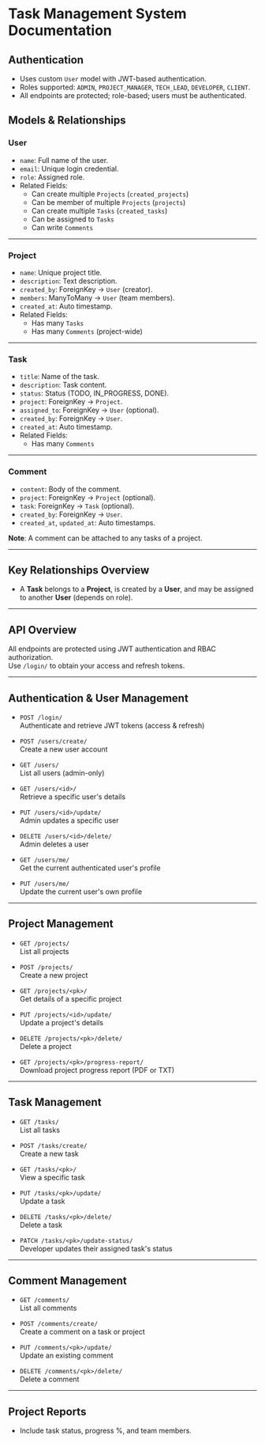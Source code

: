 # Task Management System Documentation

## Authentication

- Uses custom `User` model with JWT-based authentication.
- Roles supported: `ADMIN`, `PROJECT_MANAGER`, `TECH_LEAD`, `DEVELOPER`, `CLIENT`.
- All endpoints are protected; role-based; users must be authenticated.



## Models & Relationships


### User
- `name`: Full name of the user.
- `email`: Unique login credential.
- `role`: Assigned role.
- Related Fields:
  - Can create multiple `Projects` (`created_projects`)
  - Can be member of multiple `Projects` (`projects`)
  - Can create multiple `Tasks` (`created_tasks`)
  - Can be assigned to `Tasks`
  - Can write `Comments`


---


### Project
- `name`: Unique project title.
- `description`: Text description.
- `created_by`: ForeignKey → `User` (creator).
- `members`: ManyToMany → `User` (team members).
- `created_at`: Auto timestamp.
- Related Fields:
  - Has many `Tasks`
  - Has many `Comments` (project-wide)


---


### Task
- `title`: Name of the task.
- `description`: Task content.
- `status`: Status (TODO, IN_PROGRESS, DONE).
- `project`: ForeignKey → `Project`.
- `assigned_to`: ForeignKey → `User` (optional).
- `created_by`: ForeignKey → `User`.
- `created_at`: Auto timestamp.
- Related Fields:
  - Has many `Comments`


---


### Comment
- `content`: Body of the comment.
- `project`: ForeignKey → `Project` (optional).
- `task`: ForeignKey → `Task` (optional).
- `created_by`: ForeignKey → `User`.
- `created_at`, `updated_at`: Auto timestamps.


**Note**: A comment can be attached to any tasks of a project.


---


## Key Relationships Overview

- A **Task** belongs to a **Project**, is created by a **User**, and may be assigned to another **User** (depends on role).

---

## API Overview


All endpoints are protected using JWT authentication and RBAC authorization.  
Use `/login/` to obtain your access and refresh tokens.


---


## Authentication & User Management


- `POST /login/`  
  Authenticate and retrieve JWT tokens (access & refresh)


- `POST /users/create/`  
  Create a new user account


- `GET /users/`  
  List all users (admin-only)


- `GET /users/<id>/`  
  Retrieve a specific user's details


- `PUT /users/<id>/update/`  
  Admin updates a specific user


- `DELETE /users/<id>/delete/`  
  Admin deletes a user


- `GET /users/me/`  
  Get the current authenticated user's profile


- `PUT /users/me/`  
  Update the current user's own profile


---


## Project Management


- `GET /projects/`  
  List all projects


- `POST /projects/`  
  Create a new project


- `GET /projects/<pk>/`  
  Get details of a specific project


- `PUT /projects/<id>/update/`  
  Update a project's details


- `DELETE /projects/<pk>/delete/`  
  Delete a project


- `GET /projects/<pk>/progress-report/`  
  Download project progress report (PDF or TXT)


---


## Task Management


- `GET /tasks/`  
  List all tasks


- `POST /tasks/create/`  
  Create a new task


- `GET /tasks/<pk>/`  
  View a specific task


- `PUT /tasks/<pk>/update/`  
  Update a task


- `DELETE /tasks/<pk>/delete/`  
  Delete a task


- `PATCH /tasks/<pk>/update-status/`  
  Developer updates their assigned task's status


---


## Comment Management


- `GET /comments/`  
  List all comments


- `POST /comments/create/`  
  Create a comment on a task or project


- `PUT /comments/<pk>/update/`  
  Update an existing comment


- `DELETE /comments/<pk>/delete/`  
  Delete a comment


---


## Project Reports

- Include task status, progress %, and team members.
